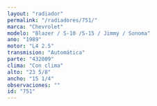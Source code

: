 ```yaml
---
layout: "radiador"
permalink: "/radiadores/751/"
marca: "Chevrolet"
modelo: "Blazer / S-10 /S-15 / Jimmy / Sonoma"
ano: "1989"
motor: "L4 2.5"
transmision: "Automática"
parte: "432009"
clima: "Con clima"
alto: "23 5/8"
ancho: "15 1/4"
observaciones: ""
id: "751"
---
```


